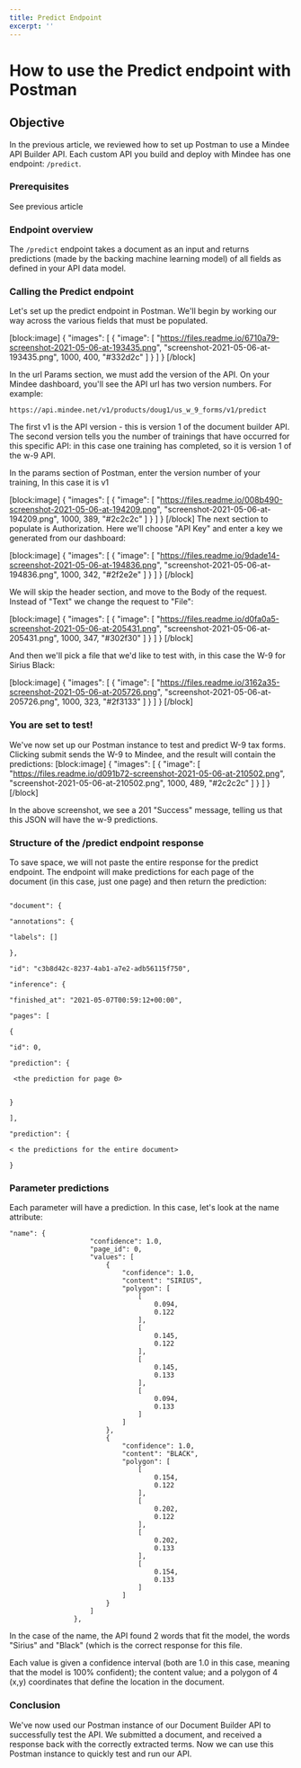 ```yaml
---
title: Predict Endpoint
excerpt: ''
---
```

# How to use the Predict endpoint with Postman
 

## Objective
In the previous article, we reviewed how to set up Postman to use a Mindee API Builder API. Each custom API you build and deploy with Mindee has one endpoint: ```/predict```.

 

### Prerequisites
See previous article

 

### Endpoint overview
 

The ```/predict``` endpoint takes a document as an input and returns predictions (made by the backing machine learning model) of all fields as defined in your API data model.

 

### Calling the Predict endpoint
 

Let's set up the predict endpoint in Postman.  We'll begin by working our way across the various fields that must be populated. 

 


[block:image]
{
  "images": [
    {
      "image": [
        "https://files.readme.io/6710a79-screenshot-2021-05-06-at-193435.png",
        "screenshot-2021-05-06-at-193435.png",
        1000,
        400,
        "#332d2c"
      ]
    }
  ]
}
[/block]
 

In the url Params section, we must add the version of the API.  On your Mindee dashboard, you'll see the API url has two version numbers.  For example:

```
https://api.mindee.net/v1/products/doug1/us_w_9_forms/v1/predict
```

The first v1 is the API version - this is version 1 of the document builder API.  The second version tells you the number of trainings that have occurred for this specific API: in this case one training has completed, so it is version 1 of the w-9 API.

 

In the params section of Postman, enter the version number of your training, In this case it is v1


[block:image]
{
  "images": [
    {
      "image": [
        "https://files.readme.io/008b490-screenshot-2021-05-06-at-194209.png",
        "screenshot-2021-05-06-at-194209.png",
        1000,
        389,
        "#2c2c2c"
      ]
    }
  ]
}
[/block]
The next section to populate is Authorization.  Here we'll choose "API Key" and enter a key we generated from our dashboard:

 


[block:image]
{
  "images": [
    {
      "image": [
        "https://files.readme.io/9dade14-screenshot-2021-05-06-at-194836.png",
        "screenshot-2021-05-06-at-194836.png",
        1000,
        342,
        "#2f2e2e"
      ]
    }
  ]
}
[/block]
 

We will skip the header section, and move to the Body of the request.  Instead of "Text" we change the request to "File":

 


[block:image]
{
  "images": [
    {
      "image": [
        "https://files.readme.io/d0fa0a5-screenshot-2021-05-06-at-205431.png",
        "screenshot-2021-05-06-at-205431.png",
        1000,
        347,
        "#302f30"
      ]
    }
  ]
}
[/block]
 

And then we'll pick a file that we'd like to test with, in this case the W-9 for Sirius Black:

 


[block:image]
{
  "images": [
    {
      "image": [
        "https://files.readme.io/3162a35-screenshot-2021-05-06-at-205726.png",
        "screenshot-2021-05-06-at-205726.png",
        1000,
        323,
        "#2f3133"
      ]
    }
  ]
}
[/block]
 

### You are set to test!
We've now set up our Postman instance to test and predict W-9 tax forms.  Clicking submit sends the W-9 to Mindee, and the result will contain the predictions:
[block:image]
{
  "images": [
    {
      "image": [
        "https://files.readme.io/d091b72-screenshot-2021-05-06-at-210502.png",
        "screenshot-2021-05-06-at-210502.png",
        1000,
        489,
        "#2c2c2c"
      ]
    }
  ]
}
[/block]
 



In the above screenshot, we see a 201 "Success" message, telling us that this JSON will have the w-9 predictions.

 

### Structure of the /predict endpoint response

To save space, we will not paste the entire response for the predict endpoint. The endpoint will make predictions for each page of the document (in this case, just one page) and then return the prediction:

 ```

"document": {

"annotations": {

"labels": []

},

"id": "c3b8d42c-8237-4ab1-a7e2-adb56115f750",

"inference": {

"finished_at": "2021-05-07T00:59:12+00:00",

"pages": [

{

"id": 0,

"prediction": {

  <the prediction for page 0>


}

],

"prediction": {

 < the predictions for the entire document>

} 
```

### Parameter predictions

Each parameter will have a prediction.  In this case, let's look at the name attribute:

 
```
"name": {
                    "confidence": 1.0,
                    "page_id": 0,
                    "values": [
                        {
                            "confidence": 1.0,
                            "content": "SIRIUS",
                            "polygon": [
                                [
                                    0.094,
                                    0.122
                                ],
                                [
                                    0.145,
                                    0.122
                                ],
                                [
                                    0.145,
                                    0.133
                                ],
                                [
                                    0.094,
                                    0.133
                                ]
                            ]
                        },
                        {
                            "confidence": 1.0,
                            "content": "BLACK",
                            "polygon": [
                                [
                                    0.154,
                                    0.122
                                ],
                                [
                                    0.202,
                                    0.122
                                ],
                                [
                                    0.202,
                                    0.133
                                ],
                                [
                                    0.154,
                                    0.133
                                ]
                            ]
                        }
                    ]
                },
```

 In the case of the name, the API found 2 words that fit the model, the words "Sirius" and "Black" (which is the correct response for this file.

 

Each value is given a confidence interval (both are 1.0 in this case, meaning that the model is 100% confident); the content value; and a polygon of 4 (x,y) coordinates that define the location in the document.

### Conclusion
We've now used our Postman instance of our Document Builder API to successfully test the API.  We submitted a document, and received a response back with the correctly extracted terms. Now we can use this Postman instance to quickly test and run our API.
